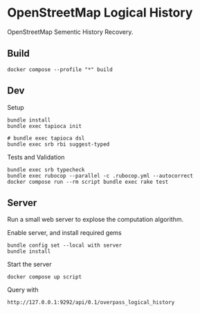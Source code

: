 # OpenStreetMap Logical History

OpenStreetMap Sementic History Recovery.

## Build
```
docker compose --profile "*" build
```

## Dev

Setup
```
bundle install
bundle exec tapioca init

# bundle exec tapioca dsl
bundle exec srb rbi suggest-typed
```

Tests and Validation
```
bundle exec srb typecheck
bundle exec rubocop --parallel -c .rubocop.yml --autocorrect
docker compose run --rm script bundle exec rake test
```

## Server

Run a small web server to explose the computation algorithm.

Enable server, and install required gems
```
bundle config set --local with server
bundle install
```

Start the server
```
docker compose up script
```

Query with
```
http://127.0.0.1:9292/api/0.1/overpass_logical_history
```
